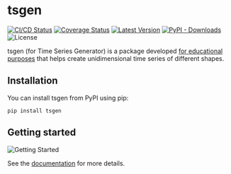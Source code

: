 # tsgen

[![CI/CD Status](https://github.com/MarwanDebbiche/tsgen/workflows/CI%2FCD/badge.svg?branch=master)](https://github.com/MarwanDebbiche/tsgen/actions?query=branch:master)
[![Coverage Status](https://coveralls.io/repos/github/MarwanDebbiche/tsgen/badge.svg?branch=master)](https://coveralls.io/github/MarwanDebbiche/tsgen?branch=master)
[![Latest Version](https://img.shields.io/pypi/v/tsgen.svg?color=blue)](https://pypi.python.org/pypi/tsgen)
[![PyPI - Downloads](https://img.shields.io/pypi/dm/tsgen?label=pypi%20downloads)](https://pypi.org/project/tsgen/)
![License](https://img.shields.io/github/license/MarwanDebbiche/tsgen)

tsgen (for Time Series Generator) is a package developed [for educational purposes](https://medium.com/@marwan.debbiche/a-modern-set-up-for-python-package-development-f60b27a26bd7) that helps create unidimensional time series of different shapes.

## Installation

You can install tsgen from PyPI using pip:

```
pip install tsgen
```

## Getting started

![Getting Started](https://raw.githubusercontent.com/MarwanDebbiche/tsgen/master/images/getting_started.png)

See the [documentation](https://tsgen.readthedocs.io/en/stable/index.html) for more details.
